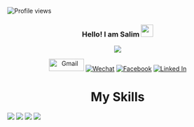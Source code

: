 <!-- <img src=""/> -->

![Profile views](https://gpvc.arturio.dev/SalimmReza)  

<h3 align="center">
  Hello! I am Salim
  <img src="https://media.giphy.com/media/hvRJCLFzcasrR4ia7z/giphy.gif" width="28">
</h3>
<p align="center">
  <a href="https://github.com/DenverCoder1/readme-typing-svg"><img src="https://readme-typing-svg.herokuapp.com/?lines=An%20Android%20Developer&font=Fira%20Code&center=true&width=440&height=45&color=fff800&vCenter=true&size=22"></a>
</p>
<!-- ----------done-------------- -->

<div align="center">
   <a href="https://img.shields.io/badge/Gmail-salimnuaa%40gmail.com-informational"><img src="https://img.shields.io/badge/Gmail-D14836?style=for-the-badge&logo=gmail&logoColor=white" width="80" height="28" alt="Gmail"/></a>
   <a href="https://img.shields.io/badge/Wechat-salimrezaaa-informational"><img src="https://img.shields.io/badge/WeChat-07C160?style=for-the-badge&logo=wechat&logoColor=white" alt="Wechat"/></a>
   <a href="https://www.facebook.com/profile.php?id=100004142567933"><img src="https://img.shields.io/badge/Facebook-1877F2?style=for-the-badge&logo=facebook&logoColor=white" alt="Facebook"/></a>
  <a href="https://www.linkedin.com/in/salim-reza-2a0648191/"><img src="https://img.shields.io/badge/LinkedIn-0077B5?style=for-the-badge&logo=linkedin&logoColor=white" alt="Linked In"/></a>
</div>

<!-- ------------------done--------------- -->



<h1 align="center">My Skills</h1>  

<img src="https://img.shields.io/badge/Android-3DDC84?style=for-the-badge&logo=android&logoColor=white" /> <img src="https://img.shields.io/badge/Java-ECF0F1?style=for-the-badge&logo=java&logoColor=blue" />  <img src="https://img.shields.io/badge/firebase-3498DB?style=for-the-badge&logo=firebase&logoColor=F39C12" /> <img src="https://img.shields.io/badge/Kotlin-000000?&style=for-the-badge&logo=kotlin&logoColor=white" /> 














